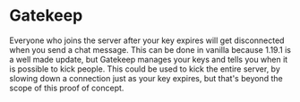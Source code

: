 # Gatekeep
Everyone who joins the server after your key expires will get disconnected when you send a chat message. This can be done in vanilla because 1.19.1 is a well made update, but Gatekeep manages your keys and tells you when it is possible to kick people. This could be used to kick the entire server, by slowing down a connection just as your key expires, but that's beyond the scope of this proof of concept.